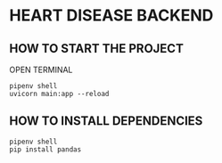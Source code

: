 # HEART DISEASE BACKEND
## HOW TO START THE PROJECT
OPEN TERMINAL

```shell
pipenv shell
uvicorn main:app --reload
```

## HOW TO INSTALL DEPENDENCIES

```shell
pipenv shell
pip install pandas
```